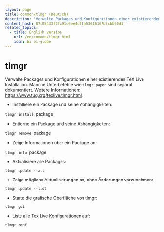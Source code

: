 ```yaml
---
layout: page
title: common/tlmgr (Deutsch)
description: "Verwalte Packages und Konfigurationen einer existierenden TeX Live Installation."
content_hash: 87c05433f2fa91c6ee4df1a53616167b5cbb60d1
related_topics:
  - title: English version
    url: /en/common/tlmgr.html
    icon: bi bi-globe
---
```

# tlmgr

Verwalte Packages und Konfigurationen einer existierenden TeX Live Installation.
Manche Unterbefehle wie `tlmgr paper` sind separat dokumentiert.
Weitere Informationen: <https://www.tug.org/texlive/tlmgr.html>.

- Installiere ein Package und seine Abhängigkeiten:

`tlmgr install `<span class="tldr-var badge badge-pill bg-dark-lm bg-white-dm text-white-lm text-dark-dm font-weight-bold">package</span>

- Entferne ein Package und seine Abhängigkeiten:

`tlmgr remove `<span class="tldr-var badge badge-pill bg-dark-lm bg-white-dm text-white-lm text-dark-dm font-weight-bold">package</span>

- Zeige Informationen über ein Package an:

`tlmgr info `<span class="tldr-var badge badge-pill bg-dark-lm bg-white-dm text-white-lm text-dark-dm font-weight-bold">package</span>

- Aktualisiere alle Packages:

`tlmgr update --all`

- Zeige mögliche Aktualisierungen an, ohne Änderungen vorzunehmen:

`tlmgr update --list`

- Starte die grafische Oberfläche von tlmgr:

`tlmgr gui`

- Liste alle Tex Live Konfigurationen auf:

`tlmgr conf`
